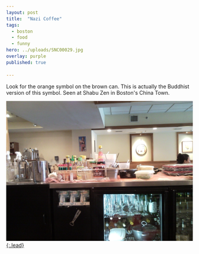 ```yaml
---
layout: post
title:  "Nazi Coffee"
tags:
  - boston
  - food
  - funny
hero: ../uploads/SNC00029.jpg
overlay: purple
published: true

---
```


Look for the orange symbol on the brown can. This is actually the Buddhist version of this symbol. Seen at Shabu Zen in Boston's China Town.

[![look closely](../uploads/SNC00029.jpg){:.lead}](../uploads/SNC00029.jpg)